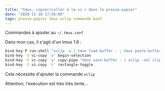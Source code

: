 ```yaml
---
title: "tmux, copier/coller à la vi + dans le presse-papier"
date: "2020-11-18 17:56:00"
tags: presse-papier tmux xclip commande bash
---
```

Commandes à ajouter au `~/.tmux.conf`

Dans mon cas, il s'agit d'un tmux 1.8 :

```bash
bind-key P run-shell "xclip -o | tmux load-buffer - ; tmux paste-buffer"
bind-key -t vi-copy 'v' begin-selection
bind-key -t vi-copy 'y' copy-pipe "tmux save-buffer - | xclip -sel clip -i"
bind-key -t vi-copy 'r' rectangle-toggle
```

Cela nécessite d'ajouter la commande `xclip`

Attention, l'exécution est très très lente...
